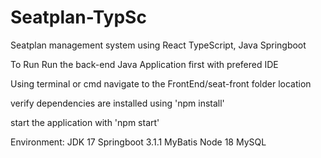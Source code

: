 # Seatplan-TypSc
Seatplan management system using React TypeScript, Java Springboot

To Run
Run the back-end Java Application first with prefered IDE

Using terminal or cmd navigate to the FrontEnd/seat-front folder location

verify dependencies are installed using 'npm install'

start the application with 'npm start'

Environment:
JDK 17
Springboot 3.1.1
MyBatis
Node 18
MySQL
